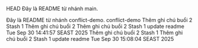 HEAD
Đây là README từ nhánh main.

Đây là README từ nhánh conflict-demo.
conflict-demo
Thêm ghi chú buổi 2
Stash 1
Thêm ghi chú buổi 2
Thêm ghi chú buổi 2
Stash 1
update readme Tue Sep 30 14:41:57 SEAST 2025
Thêm ghi chú buổi 2
Stash 1
Thêm ghi chú buổi 2
Stash 1
update readme Tue Sep 30 15:08:04 SEAST 2025
